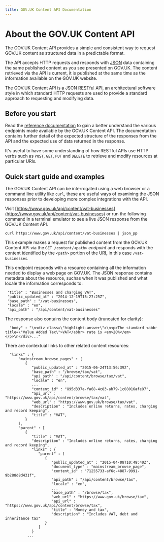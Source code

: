 ```yaml
---
title: GOV.UK Content API Documentation
---
```


# About the GOV.UK Content API

The GOV.UK Content API provides a simple and consistent way to request GOV.UK content as structured data in a predictable format.

The API accepts HTTP requests and responds with [JSON](https://en.wikipedia.org/wiki/JSON) data containing the same published content as you see presented on GOV.UK. The content retrieved via the API is current, it is published at the same time as the information available on the GOV.UK website.

The GOV.UK Content API is a JSON [RESTful](https://en.wikipedia.org/wiki/Representational_state_transfer) API, an architectural software style in which standard HTTP requests are used to provide a standard approach to requesting and modifying data.

## Before you start

Read the [reference documentation]() to gain a better understand the various endpoints made available by the GOV.UK Content API. The documentation contains further detail of the expected structure of the responses from the API and the expected use of data returned in the response.

It's useful to have some understanding of how RESTful APIs use HTTP verbs such as `POST`, `GET`,  `PUT` and `DELETE` to retrieve and modify resources at particular URIs.

## Quick start guide and examples

The GOV.UK Content API can be interrogated using a web browser or a command line utility like `curl`, these are useful ways of examining the JSON responses prior to developing more complex integrations with the API.

Visit [https://www.gov.uk/api/content/vat-businesses](https://www.gov.uk/api/content/vat-businesses) or run the following command in a terminal emulator to see a live JSON response from the GOV.UK Content API.

```
curl https://www.gov.uk/api/content/vat-businesses | json_pp
```

This example makes a request for published content from the GOV.UK Content API via the `GET /content/<path>`  _endpoint_ and responds with the content identified by the `<path>` portion of the URI, in this case `/vat-businesses`.

This endpoint responds with a resource containing all the information needed to display a web page on GOV.UK.
The JSON response contains metadata about the resource, suchas when it was published and what locale the information corresponds to:

```
 "title" : "Businesses and charging VAT",
 "public_updated_at" : "2014-12-19T15:27:25Z",
 "base_path" : "/vat-businesses",
 "locale" : "en",
 "api_path" : "/api/content/vat-businesses"
```

The response also contains the content body (truncated for clarity):

```
  "body" : "\n<div class=\"highlight-answer\">\n<p>The standard <abbr title=\"Value Added Tax\">VAT</abbr> rate is <em>20%</em></p>\n</div>..."
```

There are contextual links to other related content resources:

```
  "links" : {
      "mainstream_browse_pages" : [
         {
            "public_updated_at" : "2015-06-24T13:56:39Z",
            "base_path" : "/browse/tax/vat",
            "api_path" : "/api/content/browse/tax/vat",
            "locale" : "en",
            ...
            "content_id" : "895d337a-fa68-4c83-ab79-1c08016afe87",
            "api_url" : "https://www.gov.uk/api/content/browse/tax/vat",
            "web_url" : "https://www.gov.uk/browse/tax/vat",
            "description" : "Includes online returns, rates, charging and record keeping",
            "title" : "VAT",
         }
      ],
      "parent" : [
         {
            "title" : "VAT",
            "description" : "Includes online returns, rates, charging and record keeping",
            "links" : {
               "parent" : [
                  {
                     "public_updated_at" : "2015-04-08T10:48:40Z",
                     "document_type" : "mainstream_browse_page",
                     "content_id" : "71255733-af6c-4887-9991-9b288d8d431f",
                     "api_path" : "/api/content/browse/tax",
                     "locale" : "en",
                     ...
                     "base_path" : "/browse/tax",
                     "web_url" : "https://www.gov.uk/browse/tax",
                     "api_url" : "https://www.gov.uk/api/content/browse/tax",
                     "title" : "Money and tax",
                     "description" : "Includes VAT, debt and inheritance tax"
                  }
               ]
            }
          ...
```

